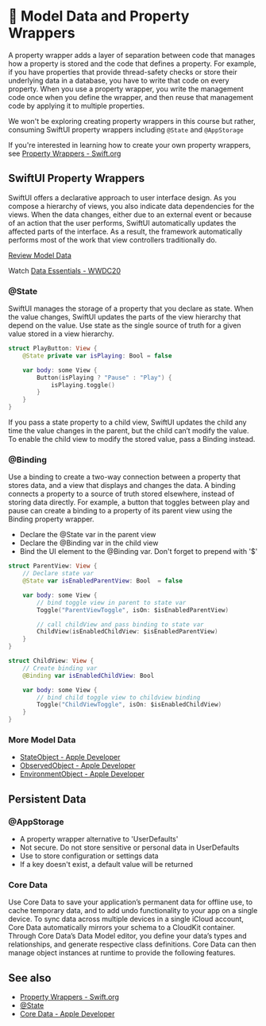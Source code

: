 # 🧠 Model Data and Property Wrappers

A property wrapper adds a layer of separation between code that manages how a property is stored and the code that defines a property. For example, if you have properties that provide thread-safety checks or store their underlying data in a database, you have to write that code on every property. When you use a property wrapper, you write the management code once when you define the wrapper, and then reuse that management code by applying it to multiple properties.

We won't be exploring creating property wrappers in this course but rather, consuming SwiftUI property wrappers including `@State` and `@AppStorage`

If you're interested in learning how to create your own property wrappers, see [Property Wrappers - Swift.org](https://docs.swift.org/swift-book/LanguageGuide/Properties.html#ID617)

## SwiftUI Property Wrappers

SwiftUI offers a declarative approach to user interface design. As you compose a hierarchy of views, you also indicate data dependencies for the views. When the data changes, either due to an external event or because of an action that the user performs, SwiftUI automatically updates the affected parts of the interface. As a result, the framework automatically performs most of the work that view controllers traditionally do.

[Review Model Data](https://developer.apple.com/documentation/swiftui/model-data)

Watch [Data Essentials - WWDC20](https://developer.apple.com/videos/play/wwdc2020/10040/)

### @State

SwiftUI manages the storage of a property that you declare as state. When the value changes, SwiftUI updates the parts of the view hierarchy that depend on the value. Use state as the single source of truth for a given value stored in a view hierarchy.

```swift
struct PlayButton: View {
    @State private var isPlaying: Bool = false

    var body: some View {
        Button(isPlaying ? "Pause" : "Play") {
            isPlaying.toggle()
        }
    }
}
```

If you pass a state property to a child view, SwiftUI updates the child any time the value changes in the parent, but the child can’t modify the value. To enable the child view to modify the stored value, pass a Binding instead.

### @Binding

Use a binding to create a two-way connection between a property that stores data, and a view that displays and changes the data. A binding connects a property to a source of truth stored elsewhere, instead of storing data directly. For example, a button that toggles between play and pause can create a binding to a property of its parent view using the Binding property wrapper.

- Declare the @State var in the parent view
- Declare the @Binding var in the child view
- Bind the UI element to the @Binding var. Don't forget to prepend with '$'

```swift
struct ParentView: View {
    // Declare state var
    @State var isEnabledParentView: Bool  = false

    var body: some View {
        // bind toggle view in parent to state var
        Toggle("ParentViewToggle", isOn: $isEnabledParentView)

        // call childView and pass binding to state var
        ChildView(isEnabledChildView: $isEnabledParentView)
    }
}

struct ChildView: View {
    // Create binding var
    @Binding var isEnabledChildView: Bool

    var body: some View {
        // bind child toggle view to childview binding
        Toggle("ChildViewToggle", isOn: $isEnabledChildView)
    }
}
```

### More Model Data

- [StateObject - Apple Developer](https://developer.apple.com/documentation/swiftui/stateobject)
- [ObservedObject - Apple Developer](https://developer.apple.com/documentation/swiftui/observedobject)
- [EnvironmentObject - Apple Developer](https://developer.apple.com/documentation/swiftui/environmentobject)

## Persistent Data

### @AppStorage

- A property wrapper alternative to 'UserDefaults'
- Not secure. Do not store sensitive or personal data in UserDefaults
- Use to store configuration or settings data
- If a key doesn't exist, a default value will be returned

### Core Data

Use Core Data to save your application’s permanent data for offline use, to cache temporary data, and to add undo functionality to your app on a single device. To sync data across multiple devices in a single iCloud account, Core Data automatically mirrors your schema to a CloudKit container. Through Core Data’s Data Model editor, you define your data’s types and relationships, and generate respective class definitions. Core Data can then manage object instances at runtime to provide the following features.

## See also

- [Property Wrappers - Swift.org](https://docs.swift.org/swift-book/LanguageGuide/Properties.html#ID617)
- [@State](https://developer.apple.com/documentation/swiftui/state)
- [Core Data - Apple Developer](https://developer.apple.com/documentation/coredata)